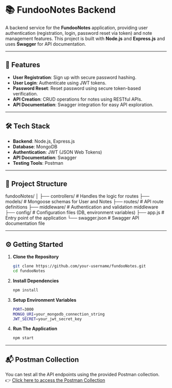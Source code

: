 # 📚 FundooNotes Backend

A backend service for the **FundooNotes** application, providing user authentication (registration, login, password reset via token) and note management features. This project is built with **Node.js** and **Express.js** and uses **Swagger** for API documentation.

---

## 🚀 Features

- **User Registration**: Sign up with secure password hashing.
- **User Login**: Authenticate using JWT tokens.
- **Password Reset**: Reset password using secure token-based verification.
- **API Creation**: CRUD operations for notes using RESTful APIs.
- **API Documentation**: Swagger integration for easy API exploration.

---

## 🛠 Tech Stack

- **Backend**: Node.js, Express.js
- **Database**: MongoDB
- **Authentication**: JWT (JSON Web Tokens)
- **API Documentation**: Swagger
- **Testing Tools**: Postman

---

## 📂 Project Structure

fundooNotes/ 
│ 
├── controllers/ # Handles the logic for routes 
├── models/ # Mongoose schemas for User and Notes 
├── routes/ # API route definitions 
├── middleware/ # Authentication and validation middleware 
├── config/ # Configuration files (DB, environment variables) 
├── app.js # Entry point of the application 
└── swagger.json # Swagger API documentation file

---

## ⚙️ Getting Started

1. **Clone the Repository**  
   ```bash
   git clone https://github.com/your-username/fundooNotes.git
   cd fundooNotes
2. **Install Dependencies**
    ```bash
   npm install
3. **Setup Environment Variables**
    ```bash
    PORT=3000
    MONGO_URI=your_mongodb_connection_string
    JWT_SECRET=your_jwt_secret_key
4. **Run The Application**
    ```bash
    npm start

---

## 📬 Postman Collection

You can test all the API endpoints using the provided Postman collection.  
👉 [Click here to access the Postman Collection]([https://www.postman.com/your-collection-link](https://www.postman.com/avionics-geoscientist-52103740/workspace/linkedin-clone/collection/31275176-66aa7ae6-83fb-4e0c-8798-36500e865153?action=share&creator=31275176)) 

